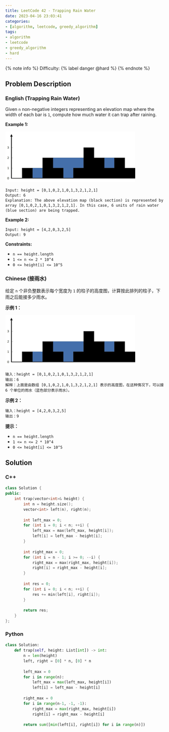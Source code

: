```yaml
---
title: LeetCode 42 - Trapping Rain Water
date: 2023-04-16 23:03:41
categories:
- [algorithm, leetcode, greedy_algorithm]
tags:
- algorithm
- leetcode
- greedy_algorithm
- hard
---
```


{% note info %}
Difficulty: {% label danger @hard %}
{% endnote %}

## Problem Description

### English (Trapping Rain Water)

Given `n` non-negative integers representing an elevation map where the width of each bar is `1`, compute how much water it can trap after raining.

**Example 1:**

![trapping_rain_water](/LeetCode-42-Trapping-Rain-Water/img/trapping_rain_water.png)

```log
Input: height = [0,1,0,2,1,0,1,3,2,1,2,1]
Output: 6
Explanation: The above elevation map (black section) is represented by array [0,1,0,2,1,0,1,3,2,1,2,1]. In this case, 6 units of rain water (blue section) are being trapped.
```

**Example 2:**

```log
Input: height = [4,2,0,3,2,5]
Output: 9
```

**Constraints:**

- `n == height.length`
- `1 <= n <= 2 * 10^4`
- `0 <= height[i] <= 10^5`

### Chinese (接雨水)

给定 `n` 个非负整数表示每个宽度为 `1` 的柱子的高度图，计算按此排列的柱子，下雨之后能接多少雨水。

**示例 1：**

![trapping_rain_water](/LeetCode-42-Trapping-Rain-Water/img/trapping_rain_water.png)

```log
输入：height = [0,1,0,2,1,0,1,3,2,1,2,1]
输出：6
解释：上面是由数组 [0,1,0,2,1,0,1,3,2,1,2,1] 表示的高度图，在这种情况下，可以接 6 个单位的雨水（蓝色部分表示雨水）。
```

**示例 2：**

```log
输入：height = [4,2,0,3,2,5]
输出：9
```

**提示：**

- `n == height.length`
- `1 <= n <= 2 * 10^4`
- `0 <= height[i] <= 10^5`

## Solution

### C++

```C++
class Solution {
public:
    int trap(vector<int>& height) {
        int n = height.size();
        vector<int> left(n), right(n);

        int left_max = 0;
        for (int i = 0; i < n; ++i) {
            left_max = max(left_max, height[i]);
            left[i] = left_max - height[i];
        }

        int right_max = 0;
        for (int i = n - 1; i >= 0; --i) {
            right_max = max(right_max, height[i]);
            right[i] = right_max - height[i];
        }

        int res = 0;
        for (int i = 0; i < n; ++i) {
            res += min(left[i], right[i]);
        }

        return res;
    }
};
```

### Python

```Python
class Solution:
    def trap(self, height: List[int]) -> int:
        n = len(height)
        left, right = [0] * n, [0] * n

        left_max = 0
        for i in range(n):
            left_max = max(left_max, height[i])
            left[i] = left_max - height[i]

        right_max = 0
        for i in range(n-1, -1, -1):
            right_max = max(right_max, height[i])
            right[i] = right_max - height[i]

        return sum([min(left[i], right[i]) for i in range(n)])
```
